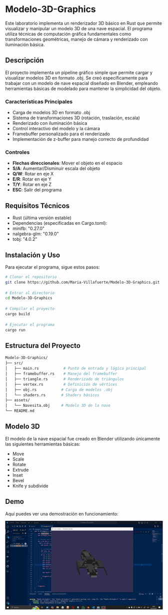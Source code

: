 # Modelo-3D-Graphics
Este laboratorio implementa un renderizador 3D básico en Rust que permite visualizar y manipular un modelo 3D de una nave espacial. El programa utiliza técnicas de computación gráfica fundamentales como transformaciones geométricas, manejo de cámara y renderizado con iluminación básica.

## Descripción
El proyecto implementa un pipeline gráfico simple que permite cargar y visualizar modelos 3D en formato .obj. Se creó específicamente para trabajar con un modelo de nave espacial diseñado en Blender, empleando herramientas básicas de modelado para mantener la simplicidad del objeto.

### Características Principales
- Carga de modelos 3D en formato .obj
- Sistema de transformaciones 3D (rotación, traslación, escala)
- Renderizado con iluminación básica  
- Control interactivo del modelo y la cámara
- Framebuffer personalizado para el renderizado
- Implementación de z-buffer para manejo correcto de profundidad

### Controles
- **Flechas direccionales**: Mover el objeto en el espacio
- **S/A**: Aumentar/Disminuir escala del objeto
- **Q/W**: Rotar en eje X
- **E/R**: Rotar en eje Y  
- **T/Y**: Rotar en eje Z
- **ESC**: Salir del programa

## Requisitos Técnicos
- Rust (última versión estable)
- Dependencias (especificadas en Cargo.toml):
 - minifb: "0.27.0"
 - nalgebra-glm: "0.19.0" 
 - tobj: "4.0.2"

## Instalación y Uso
Para ejecutar el programa, sigue estos pasos:

```bash
# Clonar el repositorio
git clone https://github.com/Maria-Villafuerte/Modelo-3D-Graphics.git

# Entrar al directorio  
cd Modelo-3D-Graphics

# Compilar el proyecto
cargo build

# Ejecutar el programa
cargo run
```

## Estructura del Proyecto
```bash
Modelo-3D-Graphics/
├── src/
│   ├── main.rs           # Punto de entrada y lógica principal
│   ├── framebuffer.rs    # Manejo del framebuffer
│   ├── triangle.rs       # Renderizado de triángulos
│   ├── vertex.rs         # Definición de vértices  
│   ├── obj.rs           # Carga de modelos .obj
│   └── shaders.rs       # Shaders básicos
├── assets/
│   └── Navesita.obj     # Modelo 3D de la nave
└── README.md

```

## Modelo 3D
El modelo de la nave espacial fue creado en Blender utilizando únicamente las siguientes herramientas básicas:
- Move
- Scale
- Rotate
- Extrude
- Inset
- Bevel
- Knife y subdivide

## Demo

Aquí puedes ver una demostración en funcionamiento:

![Demo GIF](./Modelo3d.gif)



